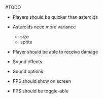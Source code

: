 #TODO

* Players should be quicker than asteroids
* Asteroids need more variance

  * size
  * sprite

* Player should be able to receive damage
* Sound effects
* Sound options
* FPS should show on screen
* FPS should be toggle-able